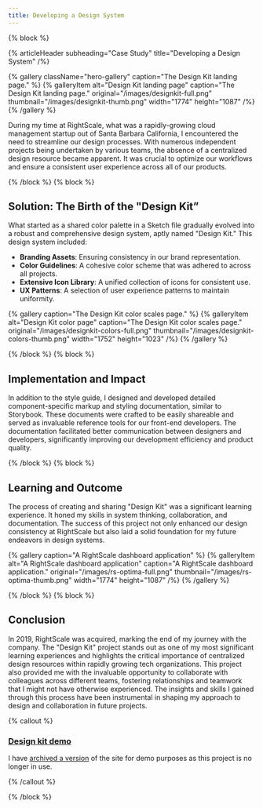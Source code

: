 ```yaml
---
title: Developing a Design System
---
```


{% block %}

{% articleHeader subheading="Case Study" title="Developing a Design System" /%}

{% gallery className="hero-gallery" caption="The Design Kit landing page." %}
{% galleryItem
  alt="Design Kit landing page"
  caption="The Design Kit landing page."
  original="/images/designkit-full.png"
  thumbnail="/images/designkit-thumb.png"
  width="1774"
  height="1087"
/%}
{% /gallery %}

During my time at RightScale, what was a rapidly-growing cloud management startup out of Santa Barbara California, I encountered the need to streamline our design processes. With numerous independent projects being undertaken by various teams, the absence of a centralized design resource became apparent. It was crucial to optimize our workflows and ensure a consistent user experience across all of our products.

{% /block %}
{% block %}

## Solution: The Birth of the "Design Kit”

What started as a shared color palette in a Sketch file gradually evolved into a robust and comprehensive design system, aptly named "Design Kit." This design system included:

- **Branding Assets**: Ensuring consistency in our brand representation.
- **Color Guidelines**: A cohesive color scheme that was adhered to across all projects.
- **Extensive Icon Library**: A unified collection of icons for consistent use.
- **UX Patterns**: A selection of user experience patterns to maintain uniformity.

{% gallery
  caption="The Design Kit color scales page." %}
{% galleryItem
  alt="Design Kit color page"
  caption="The Design Kit color scales page."
  original="/images/designkit-colors-full.png"
  thumbnail="/images/designkit-colors-thumb.png"
  width="1752"
  height="1023"
/%}
{% /gallery %}

{% /block %}
{% block %}

## Implementation and Impact

In addition to the style guide, I designed and developed detailed component-specific markup and styling documentation, similar to Storybook. These documents were crafted to be easily shareable and served as invaluable reference tools for our front-end developers. The documentation facilitated better communication between designers and developers, significantly improving our development efficiency and product quality.

{% /block %}
{% block %}

## Learning and Outcome

The process of creating and sharing "Design Kit" was a significant learning experience. It honed my skills in system thinking, collaboration, and documentation. The success of this project not only enhanced our design consistency at RightScale but also laid a solid foundation for my future endeavors in design systems.

{% gallery
  caption="A RightScale dashboard application" %}
{% galleryItem
  alt="A RightScale dashboard application"
  caption="A RightScale dashboard application."
  original="/images/rs-optima-full.png"
  thumbnail="/images/rs-optima-thumb.png"
  width="1774"
  height="1087"
/%}
{% /gallery %}

{% /block %}
{% block %}

## Conclusion

In 2019, RightScale was acquired, marking the end of my journey with the company. The "Design Kit" project stands out as one of my most significant learning experiences and highlights the critical importance of centralized design resources within rapidly growing tech organizations. This project also provided me with the invaluable opportunity to collaborate with colleagues across different teams, fostering relationships and teamwork that I might not have otherwise experienced. The insights and skills I gained through this process have been instrumental in shaping my approach to design and collaboration in future projects.



{% callout %}

### [Design kit demo](https://unequaled-garden.surge.sh/)

I have [archived a version](https://unequaled-garden.surge.sh/) of the site for demo purposes as this project is no longer in use.

{% /callout %}

{% /block %}
